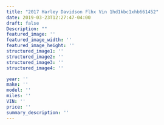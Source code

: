 ```yaml
---
title: "2017 Harley Davidson Flhx Vin 1hd1kbc1xhb661452"
date: 2019-03-23T12:27:47-04:00
draft: false
Description: ""
featured_image: ''
featured_image_width: ''
featured_image_height: ''
structured_image1: ''
structured_image2: ''
structured_image3: ''
structured_image4: ''

year: ''
make: ''
model: ''
miles: ''
VIN: ''
price: ''
summary_description: ''
---
```

